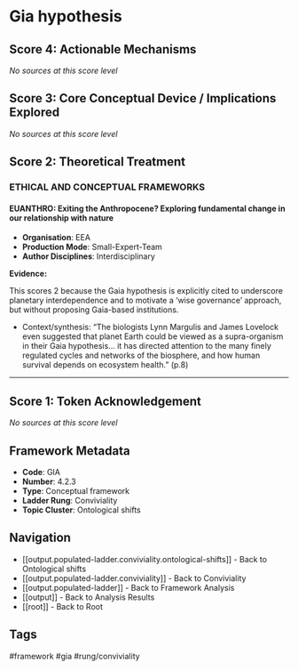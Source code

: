# Gia hypothesis

## Score 4: Actionable Mechanisms

*No sources at this score level*

## Score 3: Core Conceptual Device / Implications Explored

*No sources at this score level*

## Score 2: Theoretical Treatment

### ETHICAL AND CONCEPTUAL FRAMEWORKS

#### EUANTHRO: Exiting the Anthropocene? Exploring fundamental change in our relationship with nature

- **Organisation**: EEA
- **Production Mode**: Small-Expert-Team
- **Author Disciplines**: Interdisciplinary

**Evidence:**

This scores 2 because the Gaia hypothesis is explicitly cited to underscore planetary interdependence and to motivate a ‘wise governance’ approach, but without proposing Gaia-based institutions.

- Context/synthesis: “The biologists Lynn Margulis and James Lovelock even suggested that planet Earth could be viewed as a supra-organism in their Gaia hypothesis... it has directed attention to the many finely regulated cycles and networks of the biosphere, and how human survival depends on ecosystem health.” (p.8)

---

## Score 1: Token Acknowledgement

*No sources at this score level*

## Framework Metadata

- **Code**: GIA
- **Number**: 4.2.3
- **Type**: Conceptual framework
- **Ladder Rung**: Conviviality
- **Topic Cluster**: Ontological shifts

## Navigation

- [[output.populated-ladder.conviviality.ontological-shifts]] - Back to Ontological shifts
- [[output.populated-ladder.conviviality]] - Back to Conviviality
- [[output.populated-ladder]] - Back to Framework Analysis
- [[output]] - Back to Analysis Results
- [[root]] - Back to Root

## Tags

#framework #gia #rung/conviviality
